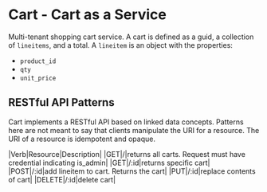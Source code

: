 # Cart - Cart as a Service

Multi-tenant shopping cart service. A cart is defined as a guid, a collection of `lineitems`, and a total. A `lineitem` is an object with the properties:

- `product_id`
- `qty`
- `unit_price`

## RESTful API Patterns

Cart implements a RESTful API based on linked data concepts. Patterns here are not meant to say that clients manipulate the URI for a resource. The URI of a resource is idempotent and opaque.

|Verb|Resource|Description|
|GET|/|returns all carts. Request must have credential indicating is_admin|
|GET|/:id|returns specific cart|
|POST|/:id|add lineitem to cart. Returns the cart|
|PUT|/:id|replace contents of cart|
|DELETE|/:id|delete cart|
